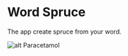 # Word Spruce

The app create spruce from your word.

![alt Paracetamol](https://pp.userapi.com/c854016/v854016733/5f7d/RTQsfIHz_lA.jpg "Example: Paracetamol")
